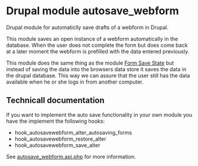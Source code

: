# Drupal module autosave_webform
Drupal module for automaticlly save drafts of a webform in Drupal.

This module saves an open instance of a webform automatically in the database. 
When the user does not complete the form but does come back at a later moment 
the webform is prefilled with the data entered previously.

This module does the same thing as the module 
[Form Save State](https://www.drupal.org/project/form_save_state) but 
instead of saving the data into the browsers data store it saves the data in 
the drupal database. This way we can assure that the user still has the data 
available when he or she logs in from another computer.

## Technicall documentation

If you want to implement the auto save functionality in your own module you 
have the implement the following hooks:

* hook_autosavewebform_alter_autosaving_forms
* hook_autosavewebform_restore_alter
* hook_autosavewebform_save_alter

See [autosave_webform.api.php](autosave_webform.api.php) for more information.

